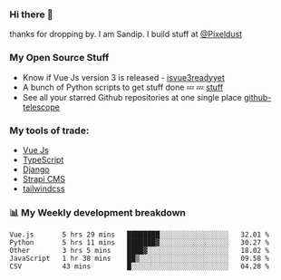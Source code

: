 ### Hi there 👋

thanks for dropping by.
I am Sandip. I build stuff at [@Pixeldust](github.com/pixeldust-in/)

###  **My Open Source Stuff**

 - Know if Vue Js version 3 is released -  [isvue3readyyet](https://github.com/sandiprb/isvue3readyyet)
 - A bunch of Python scripts to get stuff done 💤 💤 [stuff](https://github.com/sandiprb/stuff)
 - See all your starred Github repositories at one single place [github-telescope](https://github.com/sandiprb/github-telescope)



###  **My tools of trade:**
 - [Vue Js](https://github.com/vuejs/vue/)
 - [TypeScript](https://github.com/microsoft/TypeScript)
 - [Django](github.com/django/django)
 - [Strapi CMS](github.com/strapi/strapi)
 - [tailwindcss](https://github.com/tailwindlabs/tailwindcss)


###  📊 **My Weekly development breakdown**
<!--START_SECTION:waka-->
```text
Vue.js       5 hrs 29 mins   ████████░░░░░░░░░░░░░░░░░   32.01 % 
Python       5 hrs 11 mins   ███████▓░░░░░░░░░░░░░░░░░   30.27 % 
Other        3 hrs 5 mins    ████▓░░░░░░░░░░░░░░░░░░░░   18.02 % 
JavaScript   1 hr 38 mins    ██▒░░░░░░░░░░░░░░░░░░░░░░   09.58 % 
CSV          43 mins         █░░░░░░░░░░░░░░░░░░░░░░░░   04.28 % 
```
<!--END_SECTION:waka-->
